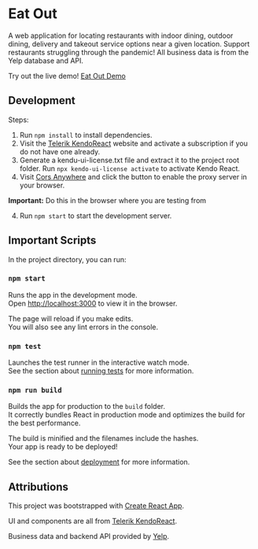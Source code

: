 # Eat Out

A web application for locating restaurants with indoor dining, outdoor dining, delivery and takeout service options near a given location. Support restaurants struggling through the pandemic! All business data is from the Yelp database and API.

Try out the live demo!
[Eat Out Demo](https://eat-out-restaurants.netlify.app/)

## Development

Steps:

1. Run `npm install` to install dependencies.
2. Visit the [Telerik KendoReact](https://www.telerik.com/kendo-react-ui/) website and activate a subscription if you do not have one already.
3. Generate a kendu-ui-license.txt file and extract it to the project root folder. Run `npx kendo-ui-license activate` to activate Kendo React.
4. Visit [Cors Anywhere](https://cors-anywhere.herokuapp.com/) and click the button to enable the proxy server in your browser.

**Important:** Do this in the browser where you are testing from

4. Run `npm start` to start the development server.

## Important Scripts

In the project directory, you can run:

### `npm start`

Runs the app in the development mode.\
Open [http://localhost:3000](http://localhost:3000) to view it in the browser.

The page will reload if you make edits.\
You will also see any lint errors in the console.

### `npm test`

Launches the test runner in the interactive watch mode.\
See the section about [running tests](https://facebook.github.io/create-react-app/docs/running-tests) for more information.

### `npm run build`

Builds the app for production to the `build` folder.\
It correctly bundles React in production mode and optimizes the build for the best performance.

The build is minified and the filenames include the hashes.\
Your app is ready to be deployed!

See the section about [deployment](https://facebook.github.io/create-react-app/docs/deployment) for more information.

## Attributions

This project was bootstrapped with [Create React App](https://github.com/facebook/create-react-app).

UI and components are all from [Telerik KendoReact](https://www.telerik.com/kendo-react-ui/).

Business data and backend API provided by [Yelp](https://www.yelp.com/).
